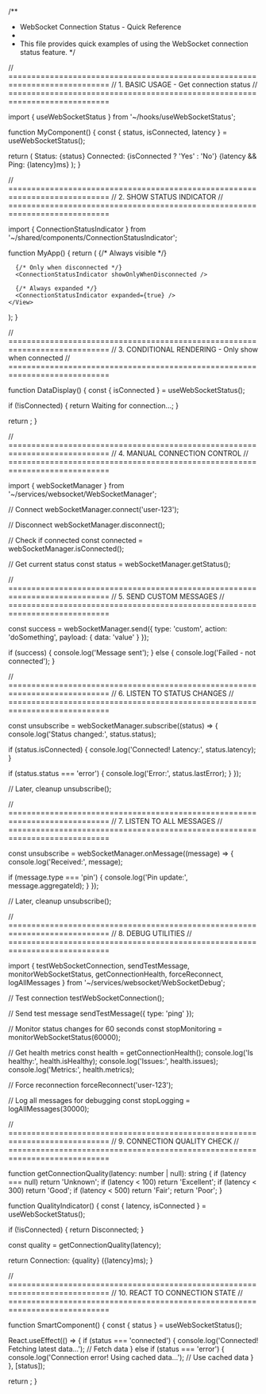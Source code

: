 /**
 * WebSocket Connection Status - Quick Reference
 * 
 * This file provides quick examples of using the WebSocket connection status feature.
 */

// ============================================================================
// 1. BASIC USAGE - Get connection status
// ============================================================================

import { useWebSocketStatus } from '~/hooks/useWebSocketStatus';

function MyComponent() {
  const { status, isConnected, latency } = useWebSocketStatus();
  
  return (
    <View>
      <Text>Status: {status}</Text>
      <Text>Connected: {isConnected ? 'Yes' : 'No'}</Text>
      {latency && <Text>Ping: {latency}ms</Text>}
    </View>
  );
}

// ============================================================================
// 2. SHOW STATUS INDICATOR
// ============================================================================

import { ConnectionStatusIndicator } from '~/shared/components/ConnectionStatusIndicator';

function MyApp() {
  return (
    <View>
      {/* Always visible */}
      <ConnectionStatusIndicator />
      
      {/* Only when disconnected */}
      <ConnectionStatusIndicator showOnlyWhenDisconnected />
      
      {/* Always expanded */}
      <ConnectionStatusIndicator expanded={true} />
    </View>
  );
}

// ============================================================================
// 3. CONDITIONAL RENDERING - Only show when connected
// ============================================================================

function DataDisplay() {
  const { isConnected } = useWebSocketStatus();
  
  if (!isConnected) {
    return <Text>Waiting for connection...</Text>;
  }
  
  return <YourRealTimeData />;
}

// ============================================================================
// 4. MANUAL CONNECTION CONTROL
// ============================================================================

import { webSocketManager } from '~/services/websocket/WebSocketManager';

// Connect
webSocketManager.connect('user-123');

// Disconnect
webSocketManager.disconnect();

// Check if connected
const connected = webSocketManager.isConnected();

// Get current status
const status = webSocketManager.getStatus();

// ============================================================================
// 5. SEND CUSTOM MESSAGES
// ============================================================================

const success = webSocketManager.send({
  type: 'custom',
  action: 'doSomething',
  payload: { data: 'value' }
});

if (success) {
  console.log('Message sent');
} else {
  console.log('Failed - not connected');
}

// ============================================================================
// 6. LISTEN TO STATUS CHANGES
// ============================================================================

const unsubscribe = webSocketManager.subscribe((status) => {
  console.log('Status changed:', status.status);
  
  if (status.isConnected) {
    console.log('Connected! Latency:', status.latency);
  }
  
  if (status.status === 'error') {
    console.log('Error:', status.lastError);
  }
});

// Later, cleanup
unsubscribe();

// ============================================================================
// 7. LISTEN TO ALL MESSAGES
// ============================================================================

const unsubscribe = webSocketManager.onMessage((message) => {
  console.log('Received:', message);
  
  if (message.type === 'pin') {
    console.log('Pin update:', message.aggregateId);
  }
});

// Later, cleanup
unsubscribe();

// ============================================================================
// 8. DEBUG UTILITIES
// ============================================================================

import {
  testWebSocketConnection,
  sendTestMessage,
  monitorWebSocketStatus,
  getConnectionHealth,
  forceReconnect,
  logAllMessages
} from '~/services/websocket/WebSocketDebug';

// Test connection
testWebSocketConnection();

// Send test message
sendTestMessage({ type: 'ping' });

// Monitor status changes for 60 seconds
const stopMonitoring = monitorWebSocketStatus(60000);

// Get health metrics
const health = getConnectionHealth();
console.log('Is healthy:', health.isHealthy);
console.log('Issues:', health.issues);
console.log('Metrics:', health.metrics);

// Force reconnection
forceReconnect('user-123');

// Log all messages for debugging
const stopLogging = logAllMessages(30000);

// ============================================================================
// 9. CONNECTION QUALITY CHECK
// ============================================================================

function getConnectionQuality(latency: number | null): string {
  if (latency === null) return 'Unknown';
  if (latency < 100) return 'Excellent';
  if (latency < 300) return 'Good';
  if (latency < 500) return 'Fair';
  return 'Poor';
}

function QualityIndicator() {
  const { latency, isConnected } = useWebSocketStatus();
  
  if (!isConnected) {
    return <Text>Disconnected</Text>;
  }
  
  const quality = getConnectionQuality(latency);
  
  return <Text>Connection: {quality} ({latency}ms)</Text>;
}

// ============================================================================
// 10. REACT TO CONNECTION STATE
// ============================================================================

function SmartComponent() {
  const { status } = useWebSocketStatus();
  
  React.useEffect(() => {
    if (status === 'connected') {
      console.log('Connected! Fetching latest data...');
      // Fetch data
    } else if (status === 'error') {
      console.log('Connection error! Using cached data...');
      // Use cached data
    }
  }, [status]);
  
  return <YourContent />;
}
